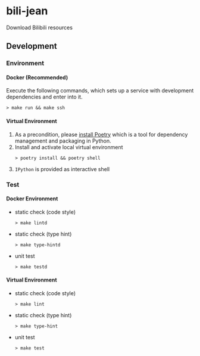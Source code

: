 # bili-jean
Download Bilibili resources

## Development

### Environment

#### Docker (Recommended)
Execute the following commands, which sets up a service with development dependencies and enter into it.
```shell
> make run && make ssh
```

#### Virtual Environment
1. As a precondition, please [install Poetry](https://python-poetry.org/docs/1.7/#installation) which is a tool for dependency management and packaging in Python.
2. Install and activate local virtual environment
    ```shell
    > poetry install && poetry shell
    ```
3. `IPython` is provided as interactive shell

### Test

#### Docker Environment

* static check (code style)
  ```shell
  > make lintd
  ```

* static check (type hint)
  ```shell
  > make type-hintd
  ```

* unit test
  ```shell
  > make testd
  ```


#### Virtual Environment

* static check (code style)
  ```shell
  > make lint
  ```

* static check (type hint)
  ```shell
  > make type-hint
  ```

* unit test
  ```shell
  > make test
  ```
